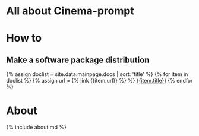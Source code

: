 # All about Cinema-prompt

# How to
## Make a software package distribution
{% assign doclist = site.data.mainpage.docs | sort: 'title'  %}
{% for item in doclist %}
{% assign url = {% link {{item.url}} %} %}
[{{item.title}}]({{url}})
{% endfor %}

# About
{% include about.md %}